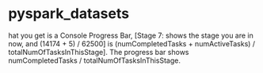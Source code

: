 # pyspark_datasets

hat you get is a Console Progress Bar, [Stage 7: shows the stage you are in now, and (14174 + 5) / 62500] is (numCompletedTasks + numActiveTasks) / totalNumOfTasksInThisStage]. The progress bar shows numCompletedTasks / totalNumOfTasksInThisStage.
